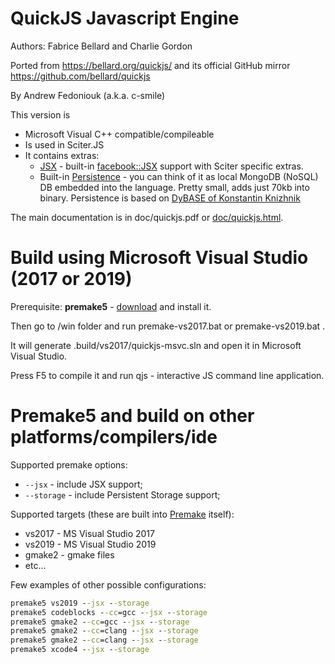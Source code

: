 

# QuickJS Javascript Engine 

Authors: Fabrice Bellard and Charlie Gordon

Ported from https://bellard.org/quickjs/ and its official GitHub mirror https://github.com/bellard/quickjs

By Andrew Fedoniouk (a.k.a. c-smile)

This version is 

* Microsoft Visual C++ compatible/compileable
* Is used in Sciter.JS
* It contains extras: 
  * [JSX](doc/jsx.md) - built-in [facebook::JSX](https://facebook.github.io/jsx/) support with Sciter specific extras.
  * Built-in [Persistence](storage/doc/README.md) - you can think of it as local MongoDB (NoSQL) DB embedded into the language. Pretty small, adds just 70kb into binary.
    Persistence is based on [DyBASE of Konstantin Knizhnik](http://garret.ru/)

The main documentation is in doc/quickjs.pdf or [doc/quickjs.html](doc/quickjs.html).

# Build using Microsoft Visual Studio (2017 or 2019)

Prerequisite: **premake5** - [download](https://premake.github.io/download.html) and install it.

Then go to /win folder and run premake-vs2017.bat or premake-vs2019.bat . 

It will generate .build/vs2017/quickjs-msvc.sln and open it in Microsoft Visual Studio.

Press F5 to compile it and run qjs - interactive JS command line application.

# Premake5 and build on other platforms/compilers/ide  

Supported premake options:

* ```--jsx``` - include JSX support;
* ```--storage``` - include Persistent Storage support;

Supported targets (these are built into [Premake](https://premake.github.io/) itself):

* vs2017 - MS Visual Studio 2017
* vs2019 - MS Visual Studio 2019
* gmake2 - gmake files
* etc...

Few examples of other possible configurations: 
```bat
premake5 vs2019 --jsx --storage
premake5 codeblocks --cc=gcc --jsx --storage
premake5 gmake2 --cc=gcc --jsx --storage
premake5 gmake2 --cc=clang --jsx --storage
premake5 gmake2 --cc=clang --jsx --storage
premake5 xcode4 --jsx --storage
```





